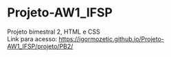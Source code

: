 # Projeto-AW1_IFSP
Projeto bimestral 2, HTML e CSS <br>
Link para acesso: https://igormozetic.github.io/Projeto-AW1_IFSP/projeto/PB2/

